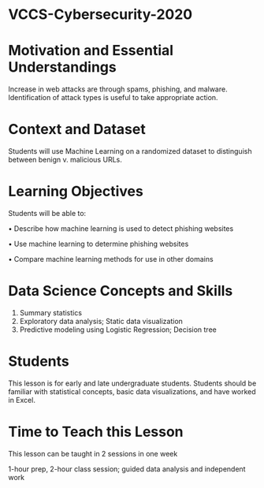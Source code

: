 # VCCS-Cybersecurity-2020

# Motivation and Essential Understandings
Increase in web attacks are through spams, phishing, and malware. Identification of attack types is useful to take appropriate action.  

# Context and Dataset
Students will use Machine Learning on a randomized dataset to distinguish between benign v. malicious URLs. 

# Learning Objectives
Students will be able to:

•	Describe how machine learning is used to detect phishing websites

•	Use machine learning to determine phishing websites

•	Compare machine learning methods for use in other domains

# Data Science Concepts and Skills 
1.	Summary statistics
2.	Exploratory data analysis; Static data visualization
3.	Predictive modeling using Logistic Regression; Decision tree

# Students
This lesson is for early and late undergraduate students. Students should be familiar with statistical concepts, basic data visualizations, and have worked in Excel.  

# Time to Teach this Lesson 
This lesson can be taught in 2 sessions in one week

1-hour prep, 2-hour class session; guided data analysis and independent work
